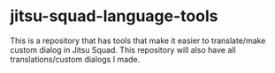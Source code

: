# jitsu-squad-language-tools
This is a repository that has tools that make it easier to translate/make custom dialog in Jitsu Squad. This repository will also have all translations/custom dialogs I made.
